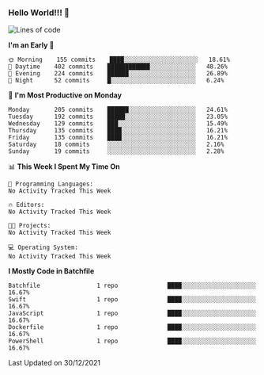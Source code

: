 ### Hello World!!! 👋

<!--
**kekotek/kekotek** is a ✨ _special_ ✨ repository because its `README.md` (this file) appears on your GitHub profile.

Here are some ideas to get you started:

- 🔭 I’m currently working on ...
- 🌱 I’m currently learning ...
- 👯 I’m looking to collaborate on ...
- 🤔 I’m looking for help with ...
- 💬 Ask me about ...
- 📫 How to reach me: ...
- 😄 Pronouns: ...
- ⚡ Fun fact: ...
-->

<!--START_SECTION:waka-->
![Lines of code](https://img.shields.io/badge/From%20Hello%20World%20I%27ve%20Written-19%20Thousand%20lines%20of%20code-blue)

**I'm an Early 🐤** 

```text
🌞 Morning    155 commits    ████░░░░░░░░░░░░░░░░░░░░░   18.61% 
🌆 Daytime    402 commits    ████████████░░░░░░░░░░░░░   48.26% 
🌃 Evening    224 commits    ██████░░░░░░░░░░░░░░░░░░░   26.89% 
🌙 Night      52 commits     █░░░░░░░░░░░░░░░░░░░░░░░░   6.24%

```
📅 **I'm Most Productive on Monday** 

```text
Monday       205 commits    ██████░░░░░░░░░░░░░░░░░░░   24.61% 
Tuesday      192 commits    █████░░░░░░░░░░░░░░░░░░░░   23.05% 
Wednesday    129 commits    ███░░░░░░░░░░░░░░░░░░░░░░   15.49% 
Thursday     135 commits    ████░░░░░░░░░░░░░░░░░░░░░   16.21% 
Friday       135 commits    ████░░░░░░░░░░░░░░░░░░░░░   16.21% 
Saturday     18 commits     ░░░░░░░░░░░░░░░░░░░░░░░░░   2.16% 
Sunday       19 commits     ░░░░░░░░░░░░░░░░░░░░░░░░░   2.28%

```


📊 **This Week I Spent My Time On** 

```text
💬 Programming Languages: 
No Activity Tracked This Week

🔥 Editors: 
No Activity Tracked This Week

🐱‍💻 Projects: 
No Activity Tracked This Week

💻 Operating System: 
No Activity Tracked This Week

```

**I Mostly Code in Batchfile** 

```text
Batchfile                1 repo              ████░░░░░░░░░░░░░░░░░░░░░   16.67% 
Swift                    1 repo              ████░░░░░░░░░░░░░░░░░░░░░   16.67% 
JavaScript               1 repo              ████░░░░░░░░░░░░░░░░░░░░░   16.67% 
Dockerfile               1 repo              ████░░░░░░░░░░░░░░░░░░░░░   16.67% 
PowerShell               1 repo              ████░░░░░░░░░░░░░░░░░░░░░   16.67%

```



 Last Updated on 30/12/2021
<!--END_SECTION:waka-->
